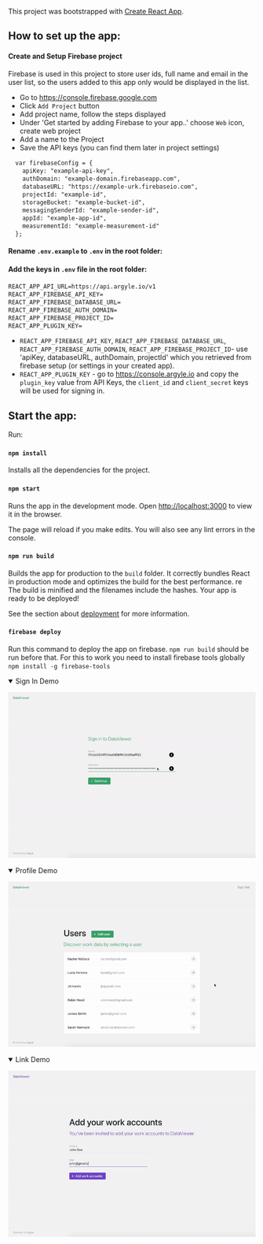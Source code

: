 This project was bootstrapped with [Create React App](https://github.com/facebook/create-react-app).

## How to set up the app:

#### Create and Setup Firebase project

Firebase is used in this project to store user ids, full name and email in the user list, so the users added to this app only would be displayed in the list.

- Go to https://console.firebase.google.com
- Click `Add Project` button
- Add project name, follow the steps displayed
- Under 'Get started by adding Firebase to your app..' choose `Web` icon, create web project
- Add a name to the Project
- Save the API keys (you can find them later in project settings)

```
  var firebaseConfig = {
    apiKey: "example-api-key",
    authDomain: "example-domain.firebaseapp.com",
    databaseURL: "https://example-urk.firebaseio.com",
    projectId: "example-id",
    storageBucket: "example-bucket-id",
    messagingSenderId: "example-sender-id",
    appId: "example-app-id",
    measurementId: "example-measurement-id"
  };
```

#### Rename `.env.example` to `.env` in the root folder:

#### Add the keys in `.env` file in the root folder:

```
REACT_APP_API_URL=https://api.argyle.io/v1
REACT_APP_FIREBASE_API_KEY=
REACT_APP_FIREBASE_DATABASE_URL=
REACT_APP_FIREBASE_AUTH_DOMAIN=
REACT_APP_FIREBASE_PROJECT_ID=
REACT_APP_PLUGIN_KEY=
```

- `REACT_APP_FIREBASE_API_KEY`, `REACT_APP_FIREBASE_DATABASE_URL`, `REACT_APP_FIREBASE_AUTH_DOMAIN`, `REACT_APP_FIREBASE_PROJECT_ID`- use 'apiKey, databaseURL, authDomain, projectId' which you retrieved from firebase setup (or settings in your created app).
- `REACT_APP_PLUGIN_KEY` - go to https://console.argyle.io and copy the `plugin_key` value from API Keys, the `client_id` and `client_secret` keys will be used for signing in.

## Start the app:

Run:

#### `npm install`

Installs all the dependencies for the project.

#### `npm start`

Runs the app in the development mode.
Open [http://localhost:3000](http://localhost:3000) to view it in the browser.

The page will reload if you make edits.
You will also see any lint errors in the console.

#### `npm run build`

Builds the app for production to the `build` folder.
It correctly bundles React in production mode and optimizes the build for the best performance.
re
The build is minified and the filenames include the hashes.
Your app is ready to be deployed!

See the section about [deployment](https://facebook.github.io/create-react-app/docs/deployment) for more information.

#### `firebase deploy`

Run this command to deploy the app on firebase. `npm run build` should be run before that.
For this to work you need to install firebase tools globally
`npm install -g firebase-tools`

<details open><summary>Sign In Demo</summary>
  <p align="center">
    <img src="./demo-gifs/sign_in.gif" alt="A gif to show sign in process">
  </p>
</details>

<details open><summary>Profile Demo</summary>
  <p align="center">
    <img src="./demo-gifs/profile.gif" alt="A gif to profile">
  </p>
</details>

<details open><summary>Link Demo</summary>
  <p align="center">
    <img src="./demo-gifs/plugin.gif" alt="A gif to plugin">
  </p>
</details>
